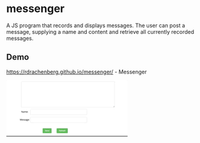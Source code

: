 # messenger
A JS program that records and displays messages. The user can post a message, supplying a name and content and retrieve all currently recorded messages.
## Demo
https://rdrachenberg.github.io/messenger/ - Messenger

![](messenger.gif)
